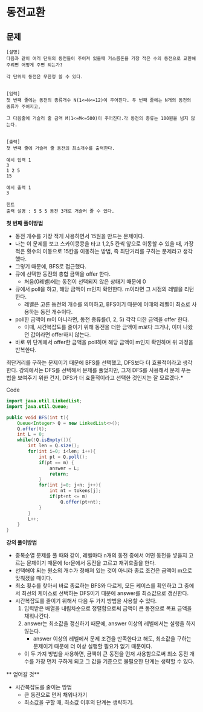 # 동전교환

## 문제
```
[설명]
다음과 같이 여러 단위의 동전들이 주어져 있을때 거스름돈을 가장 적은 수의 동전으로 교환해주려면 어떻게 주면 되는가?

각 단위의 동전은 무한정 쓸 수 있다.


[입력]
첫 번째 줄에는 동전의 종류개수 N(1<=N<=12)이 주어진다. 두 번째 줄에는 N개의 동전의 종류가 주어지고,

그 다음줄에 거슬러 줄 금액 M(1<=M<=500)이 주어진다.각 동전의 종류는 100원을 넘지 않는다.


[출력]
첫 번째 줄에 거슬러 줄 동전의 최소개수를 출력한다.
```
```
예시 입력 1 
3
1 2 5
15

예시 출력 1
3

힌트
출력 설명 : 5 5 5 동전 3개로 거슬러 줄 수 있다.
```
**첫 번째 풀이방법**
- 동전 개수를 가장 적게 사용하면서 15원을 만드는 문제이다.
- 나는 이 문제를 보고 스카이콩콩을 타고 1,2,5 칸씩 앞으로 이동할 수 있을 때, 가장 적은 횟수의 이동으로 15칸을 이동하는 방법, 즉 최단거리를 구하는 문제라고 생각했다.
- 그렇기 때문에, BFS로 접근했다.
- 큐에 선택한 동전의 총합 금액을 offer 한다.
    - 처음(0레벨)에는 동전이 선택되지 않은 상태기 때문에 0
- 큐에서 poll을 하고, 해당 금액이 m인지 확인한다. m이라면 그 시점의 레벨을 리턴한다.
    - 레벨은 고른 동전의 개수를 의미하고, BFS이기 때문에 이때의 레벨이 최소로 사용하는 동전 개수이다.
- poll한 금액이 m이 아니라면, 동전 종류를(1, 2, 5) 각각 더한 금액을 offer 한다.
  - 이때, 시간복잡도를 줄이기 위해 동전을 더한 금액이 m보다 크거나, 이미 나왔던 값이라면 offer하지 않는다.
- 바로 위 단계에서 offer한 금액을 poll하며 해당 금액이 m인지 확인하며 위 과정을 반복한다.

최단거리를 구하는 문제이기 때문에 BFS를 선택했고, DFS보다 더 효율적이라고 생각한다. 강의에서는 DFS를 선택해서 문제를 풀었지만, 그저 DFS를 사용해서 문제 푸는 법을 보여주기 위한 건지, DFS가 더 효율적이라고 선택한 것인지는 잘 모르겠다.*

Code
```java
import java.util.LinkedList;
import java.util.Queue;

public void BFS(int t){
    Queue<Integer> Q = new LinkedList<>();
    Q.offer(t);
    int L = 0;
    while(!Q.isEmpty()){
        int len = Q.size();
        for(int i=0; i<len; i++){
            int pt = Q.poll();
            if(pt == m) {
                answer = L;
                return;
            }
            for(int j=0; j<n; j++){
                int nt = tokens[j];
                if(pt+nt <= m)
                    Q.offer(pt+nt);
            }
        }
        L++;
    }
}
```

**강의 풀이방법**
- 중복순열 문제를 풀 때와 같이, 레벨마다 n개의 동전 중에서 어떤 동전을 넣을지 고르는 문제이기 때문에 for문에서 동전을 고르고 재귀호출을 한다.
- 선택해야 되는 원소의 개수가 정해져 있는 것이 아니라 종료 조건은 금액이 m으로 맞춰졌을 때이다.
- 최소 횟수를 찾아서 바로 종료하는 BFS와 다르게, 모든 케이스를 확인하고 그 중에서 최선의 케이스로 선택하는 DFS이기 때문에 answer를 최소값으로 갱신한다.
- 시간복잡도를 줄이기 위해서 다음 두 가지 방법을 사용할 수 있다.
    1. 입력받은 배열을 내림차순으로 정렬함으로써 금액이 큰 동전으로 목표 금액을 채워나간다.
    2. answer는 최소값을 갱신하기 때문에, answer 이상의 레벨에서는 실행을 하지 않는다.
        - answer 이상의 레벨에서 문제 조건을 만족한다고 해도, 최소값을 구하는 문제이기 때문에 더 이상 실행할 필요가 없기 때문이다.
    - 이 두 가지 방법을 사용하면, 금액이 큰 동전을 먼저 사용함으로써 최소 동전 개수를 가장 먼저 구하게 되고 그 값을 기준으로 불필요한 단계는 생략할 수 있다.
    
** 얻어갈 것**
- 시간복잡도를 줄이는 방법
    - 큰 동전으로 먼저 채워나가기
    - 최소값을 구할 때, 최소값 이후의 단계는 생략하기.